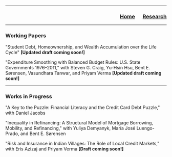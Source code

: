 ___

<h3> 
    <p align="right"> 
        <a href="https://xmgbautista.github.io/">Home</a> &emsp;
        <a href="https://xmgbautista.github.io/research">Research</a>
    </p>
</h3>

___

<h3> Working Papers </h3>

"Student Debt, Homeownership, and Wealth Accumulation over the Life Cycle" <b>[Updated draft coming soon!]</b>
<br>

"Expenditure Smoothing with Balanced Budget Rules: U.S. State Governments 1976&ndash;2011," with Steven G. Craig, Yu-Hsin Hsu, </b>Bent E. S&oslash;rensen, Vasundhara Tanwar, and Priyam Verma <b>[Updated draft coming soon!]</b> 
<br>

___

<h3> Works in Progress </h3>

"A Key to the Puzzle: Financial Literacy and the Credit Card Debt Puzzle," with Daniel Jacobs
<br>

"Inequality in Refinancing: A Structural Model of Mortgage Borrowing, Mobility, and Refinancing," with Yuliya Demyanyk, </b>Mar&iacute;a Jos&eacute;  Luengo-Prado, and Bent E. S&oslash;rensen
<br>

"Risk and Insurance in Indian Villages: The Role of Local Credit Markets," with Eris Azizaj and Priyam Verma <b>[Draft coming soon!]</b> 
       
